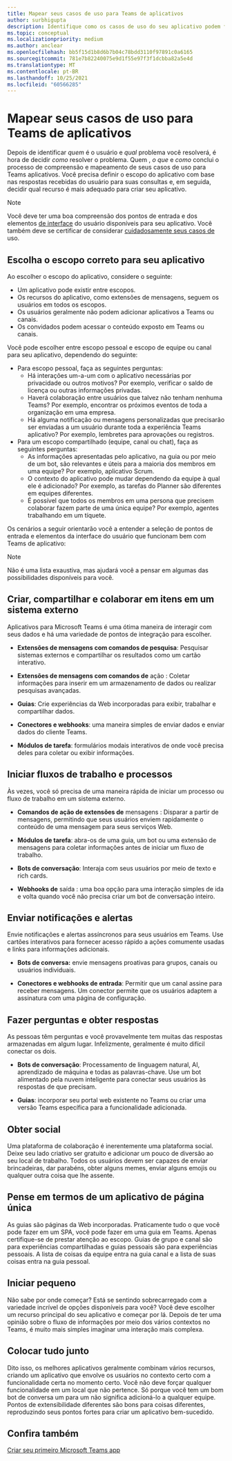 ```yaml
---
title: Mapear seus casos de uso para Teams de aplicativos
author: surbhigupta
description: Identifique como os casos de uso do seu aplicativo podem funcionar dentro da experiência Teams experiência.
ms.topic: conceptual
ms.localizationpriority: medium
ms.author: anclear
ms.openlocfilehash: bb5f15d1b8d6b7b04c78bdd3110f97891c0a6165
ms.sourcegitcommit: 781e7b82240075e9d1f55e97f3f1dcbba82a5e4d
ms.translationtype: MT
ms.contentlocale: pt-BR
ms.lasthandoff: 10/25/2021
ms.locfileid: "60566285"
---
```

# <a name="map-your-use-cases-to-teams-app-capabilities"></a>Mapear seus casos de uso para Teams de aplicativos

Depois de identificar *quem* é o usuário e *qual* problema você resolverá, é hora de decidir *como* resolver o problema. Quem , *o que* e *como* conclui o processo de compreensão e mapeamento de seus casos de uso para Teams aplicativos. Você precisa definir o escopo do aplicativo com base nas respostas recebidas do usuário para suas consultas e, em seguida, decidir qual recurso é mais adequado para criar seu aplicativo.

> [!NOTE]
> Você deve ter uma boa compreensão dos pontos de entrada e dos elementos [de interface](../../concepts/extensibility-points.md) do usuário disponíveis para seu aplicativo. Você também deve se certificar de considerar [cuidadosamente seus casos de](../../concepts/design/understand-use-cases.md) uso.

## <a name="choose-the-correct-scope-for-your-app"></a>Escolha o escopo correto para seu aplicativo

Ao escolher o escopo do aplicativo, considere o seguinte:

* Um aplicativo pode existir entre escopos.
* Os recursos do aplicativo, como extensões de mensagens, seguem os usuários em todos os escopos.
* Os usuários geralmente não podem adicionar aplicativos a Teams ou canais.
* Os convidados podem acessar o conteúdo exposto em Teams ou canais.

Você pode escolher entre escopo pessoal e escopo de equipe ou canal para seu aplicativo, dependendo do seguinte:

* Para escopo pessoal, faça as seguintes perguntas:
  * Há interações um-a-um com o aplicativo necessárias por privacidade ou outros motivos? Por exemplo, verificar o saldo de licença ou outras informações privadas.
  * Haverá colaboração entre usuários que talvez não tenham nenhuma Teams? Por exemplo, encontrar os próximos eventos de toda a organização em uma empresa.
  * Há alguma notificação ou mensagens personalizadas que precisarão ser enviadas a um usuário durante toda a experiência Teams aplicativo? Por exemplo, lembretes para aprovações ou registros.
* Para um escopo compartilhado (equipe, canal ou chat), faça as seguintes perguntas:
  * As informações apresentadas pelo aplicativo, na guia ou por meio de um bot, são relevantes e úteis para a maioria dos membros em uma equipe? Por exemplo, aplicativo Scrum.
  * O contexto do aplicativo pode mudar dependendo da equipe à qual ele é adicionado? Por exemplo, as tarefas do Planner são diferentes em equipes diferentes. 
  * É possível que todos os membros em uma persona que precisem colaborar fazem parte de uma única equipe? Por exemplo, agentes trabalhando em um tíquete.

Os cenários a seguir orientarão você a entender a seleção de pontos de entrada e elementos da interface do usuário que funcionam bem com Teams de aplicativo:

> [!NOTE]
> Não é uma lista exaustiva, mas ajudará você a pensar em algumas das possibilidades disponíveis para você.

## <a name="create-share-and-collaborate-on-items-in-an-external-system"></a>Criar, compartilhar e colaborar em itens em um sistema externo

Aplicativos para Microsoft Teams é uma ótima maneira de interagir com seus dados e há uma variedade de pontos de integração para escolher.

* **Extensões de mensagens com comandos de pesquisa**: Pesquisar sistemas externos e compartilhar os resultados como um cartão interativo.

* **Extensões de mensagens com comandos de** ação : Coletar informações para inserir em um armazenamento de dados ou realizar pesquisas avançadas.

* **Guias**: Crie experiências da Web incorporadas para exibir, trabalhar e compartilhar dados.

* **Conectores e webhooks**: uma maneira simples de enviar dados e enviar dados do cliente Teams.

* **Módulos de tarefa**: formulários modais interativos de onde você precisa deles para coletar ou exibir informações.

## <a name="initiate-workflows-and-processes"></a>Iniciar fluxos de trabalho e processos

Às vezes, você só precisa de uma maneira rápida de iniciar um processo ou fluxo de trabalho em um sistema externo.

* **Comandos de ação de extensões de** mensagens : Disparar a partir de mensagens, permitindo que seus usuários enviem rapidamente o conteúdo de uma mensagem para seus serviços Web.

* **Módulos de tarefa**: abra-os de uma guia, um bot ou uma extensão de mensagens para coletar informações antes de iniciar um fluxo de trabalho.

* **Bots de conversação**: Interaja com seus usuários por meio de texto e rich cards.

* **Webhooks de** saída : uma boa opção para uma interação simples de ida e volta quando você não precisa criar um bot de conversação inteiro.

## <a name="send-notifications-and-alerts"></a>Enviar notificações e alertas

Envie notificações e alertas assíncronos para seus usuários em Teams. Use cartões interativos para fornecer acesso rápido a ações comumente usadas e links para informações adicionais.

* **Bots de conversa:** envie mensagens proativas para grupos, canais ou usuários individuais.

* **Conectores e webhooks de entrada**: Permitir que um canal assine para receber mensagens. Um conector permite que os usuários adaptem a assinatura com uma página de configuração.

## <a name="ask-questions-and-get-answers"></a>Fazer perguntas e obter respostas

As pessoas têm perguntas e você provavelmente tem muitas das respostas armazenadas em algum lugar. Infelizmente, geralmente é muito difícil conectar os dois.

* **Bots de conversação**: Processamento de linguagem natural, AI, aprendizado de máquina e todas as palavras-chave. Use um bot alimentado pela nuvem inteligente para conectar seus usuários às respostas de que precisam.

* **Guias**: incorporar seu portal web existente no Teams ou criar uma versão Teams específica para a funcionalidade adicionada.

## <a name="get-social"></a>Obter social

Uma plataforma de colaboração é inerentemente uma plataforma social. Deixe seu lado criativo ser gratuito e adicionar um pouco de diversão ao seu local de trabalho. Todos os usuários devem ser capazes de enviar brincadeiras, dar parabéns, obter alguns memes, enviar alguns emojis ou qualquer outra coisa que lhe assente.

## <a name="think-in-terms-of-a-single-page-app"></a>Pense em termos de um aplicativo de página única

As guias são páginas da Web incorporadas. Praticamente tudo o que você pode fazer em um SPA, você pode fazer em uma guia em Teams. Apenas certifique-se de prestar atenção ao escopo. Guias de grupo e canal são para experiências compartilhadas e guias pessoais são para experiências pessoais. A lista de coisas da equipe entra na guia canal e a lista de suas coisas entra na guia pessoal.

## <a name="start-small"></a>Iniciar pequeno

Não sabe por onde começar? Está se sentindo sobrecarregado com a variedade incrível de opções disponíveis para você? Você deve escolher um recurso principal do seu aplicativo e começar por lá. Depois de ter uma opinião sobre o fluxo de informações por meio dos vários contextos no Teams, é muito mais simples imaginar uma interação mais complexa.

## <a name="put-it-all-together"></a>Colocar tudo junto

Dito isso, os melhores aplicativos geralmente combinam vários recursos, criando um aplicativo que envolve os usuários no contexto certo com a funcionalidade certa no momento certo. Você não deve forçar qualquer funcionalidade em um local que não pertence. Só porque você tem um bom bot de conversa um para um não significa adicioná-lo a qualquer equipe. Pontos de extensibilidade diferentes são bons para coisas diferentes, reproduzindo seus pontos fortes para criar um aplicativo bem-sucedido.

## <a name="see-also"></a>Confira também

[Criar seu primeiro Microsoft Teams app](~/get-started/code-samples.md#build-your-first-microsoft-teams-app-overview)
